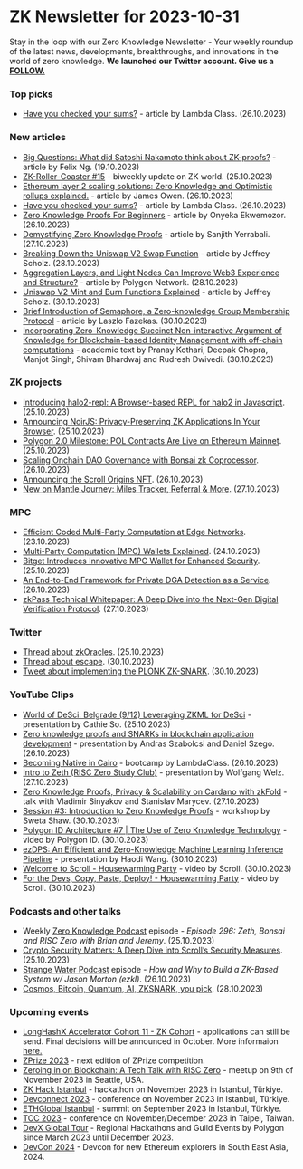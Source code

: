 # ZK Newsletter for 2023-10-31
Stay in the loop with our Zero Knowledge Newsletter - Your weekly roundup of the latest news, developments, breakthroughs, and innovations in the world of zero knowledge. **We launched our Twitter account. Give us a [FOLLOW.](https://twitter.com/ZKNewsletter)**

### Top picks
* [Have you checked your sums?](https://blog.lambdaclass.com/have-you-checked-your-sums/) - article by Lambda Class. (26.10.2023)

### New articles 
* [Big Questions: What did Satoshi Nakamoto think about ZK-proofs?](https://cointelegraph.com/magazine/satoshi-nakamoto-zk-proofs-bitcoin/) - article by Felix Ng. (19.10.2023)
* [ZK-Roller-Coaster #15](https://taiko.mirror.xyz/EcDBP6qOSaVY7V0e6sK065t-5clfpj8taip_dY7Ht6I) - biweekly update on ZK world. (25.10.2023)
* [Ethereum layer 2 scaling solutions: Zero Knowledge and Optimistic rollups explained.](https://medium.com/@jamesowen.dev/ethereum-layer-2-scaling-solutions-zero-knowledge-and-optimistic-rollups-explained-ab4eebadca76) - article by James Owen. (26.10.2023)
* [Have you checked your sums?](https://blog.lambdaclass.com/have-you-checked-your-sums/) - article by Lambda Class. (26.10.2023)
* [Zero Knowledge Proofs For Beginners](https://medium.com/@OnyekaEkwemozor/zero-knowledge-proofs-for-beginners-695e7edc76a9) - article by Onyeka Ekwemozor. (26.10.2023)
* [Demystifying Zero Knowledge Proofs](https://medium.com/@yerrabalisanjith/demystifying-zero-knowledge-proofs-0840aaa3554d) - article by Sanjith Yerrabali. (27.10.2023)
* [Breaking Down the Uniswap V2 Swap Function](https://www.rareskills.io/post/uniswap-v2-swap-function) - article by Jeffrey Scholz. (28.10.2023)
* [Aggregation Layers, and Light Nodes Can Improve Web3 Experience and Structure?](https://medium.com/@polygon_network/aggregation-layers-and-light-nodes-can-improve-web3-experience-and-structure-1b7b5251b1d2) - article by Polygon Network. (28.10.2023)
* [Uniswap V2 Mint and Burn Functions Explained](https://www.rareskills.io/post/uniswap-v2-swap-function) - article by Jeffrey Scholz. (30.10.2023)
* [Brief Introduction of Semaphore, a Zero-knowledge Group Membership Protocol](https://hackernoon.com/brief-introduction-of-semaphore-a-zero-knowledge-group-membership-protocol) - article by Laszlo Fazekas. (30.10.2023)
* [Incorporating Zero-Knowledge Succinct Non-interactive Argument of Knowledge for Blockchain-based Identity Management with off-chain computations](https://arxiv.org/pdf/2310.19452.pdf) - academic text by  Pranay Kothari, Deepak Chopra, Manjot Singh, Shivam Bhardwaj and Rudresh Dwivedi. (30.10.2023)

### ZK projects
* [Introducing halo2-repl: A Browser-based REPL for halo2 in Javascript](https://blog.axiom.xyz/halo2-repl/). (25.10.2023)
* [Announcing NoirJS: Privacy-Preserving ZK Applications In Your Browser](https://medium.com/aztec-protocol/announcing-noirjs-privacy-preserving-zk-applications-in-your-browser-d7d78692f15a). (25.10.2023)
* [Polygon 2.0 Milestone: POL Contracts Are Live on Ethereum Mainnet](https://polygon.technology/blog/polygon-2-0-milestone-pol-contracts-are-live-on-ethereum-mainnet). (25.10.2023)
* [Scaling Onchain DAO Governance with Bonsai zk Coprocessor](https://www.risczero.com/news/governance). (26.10.2023)
* [Announcing the Scroll Origins NFT](https://scroll.io/blog/scroll-origins-nft). (26.10.2023)
* [New on Mantle Journey: Miles Tracker, Referral & More](https://www.mantle.xyz/blog/announcements/new-mantle-journey-miles-tracker-referral-and-more). (27.10.2023)

### MPC
* [Efficient Coded Multi-Party Computation at Edge Networks](https://ieeexplore.ieee.org/stamp/stamp.jsp?tp=&arnumber=10292690). (23.10.2023)
* [Multi-Party Computation (MPC) Wallets Explained](https://adaascapital.net/multi-party-computation-mpc-wallets-explained/?source=post_page-----fe1574652954--------------------------------). (24.10.2023)
* [Bitget Introduces Innovative MPC Wallet for Enhanced Security](https://medium.com/@coinness.gl/bitget-introduces-innovative-mpc-wallet-for-enhanced-security-f9a34b52b2ea). (25.10.2023)
* [An End-to-End Framework for Private DGA Detection as a Service](https://eprint.iacr.org/2023/1644.pdf). (26.10.2023)
* [zkPass Technical Whitepaper: A Deep Dive into the Next-Gen Digital Verification Protocol](https://medium.com/coinmonks/zkpass-technical-whitepaper-a-deep-dive-into-the-next-gen-digital-verification-protocol-1186cc7322b1). (27.10.2023)

### Twitter
* [Thread about zkOracles](https://twitter.com/0xSalazar/status/1717196628657094898). (25.10.2023)
* [Thread about escape](https://twitter.com/taikoxyz/status/1719081789573238968). (30.10.2023)
* [Tweet about implementing the PLONK ZK-SNARK](https://twitter.com/Jeyffre/status/1718833456736809263). (30.10.2023)

### YouTube Clips
* [World of DeSci: Belgrade (9/12) Leveraging ZKML for DeSci](https://www.youtube.com/watch?v=ObiZjCwDpI4) - presentation by Cathie So. (25.10.2023)
* [Zero knowledge proofs and SNARKs in blockchain application development](https://www.youtube.com/watch?v=ZR0kuaHxO-k) - presentation by Andras Szabolcsi and Daniel Szego. (26.10.2023)
* [Becoming Native in Cairo](https://www.youtube.com/watch?v=_8DEnzvYQdk) - bootcamp by LambdaClass. (26.10.2023)
* [Intro to Zeth (RISC Zero Study Club)](https://www.youtube.com/watch?v=4pBmf839eOA) - presentation by Wolfgang Welz. (27.10.2023)
* [Zero Knowledge Proofs, Privacy & Scalability on Cardano with zkFold](https://www.youtube.com/watch?v=1nzqEYXOTVo) - talk with Vladimir Sinyakov and Stanislav Marycev. (27.10.2023)
* [Session #3: Introduction to Zero Knowledge Proofs](https://www.youtube.com/watch?v=z_jnGLMv96o) - workshop by Sweta Shaw. (30.10.2023)
* [Polygon ID Architecture #7 | The Use of Zero Knowledge Technology](https://www.youtube.com/watch?v=060Z56MkNMs) - video by Polygon ID. (30.10.2023)
* [ezDPS: An Efficient and Zero-Knowledge Machine Learning Inference Pipeline](https://www.youtube.com/watch?v=aIr-PWC4kUM) - presentation by Haodi Wang. (30.10.2023)
* [Welcome to Scroll - Housewarming Party](https://www.youtube.com/watch?v=4DEaf2PgbKI) - video by Scroll. (30.10.2023)
* [For the Devs, Copy, Paste, Deploy! - Housewarming Party](https://www.youtube.com/watch?v=UquBC6vpbM4) - video by Scroll. (30.10.2023)

### Podcasts and other talks
* Weekly [Zero Knowledge Podcast](https://zeroknowledge.fm/296-2/) episode - *Episode 296: Zeth, Bonsai and RISC Zero with Brian and Jeremy*. (25.10.2023)
* [Crypto Security Matters: A Deep Dive into Scroll’s Security Measures](https://www.crowdcast.io/c/scroll-security). (25.10.2023) 
* [Strange Water Podcast](https://open.spotify.com/episode/3pbEzOH36lLRm10NH4wBT1?si=4a27974f5a4b4e4f) episode - *How and Why to Build a ZK-Based System w/ Jason Morton (ezkl)*. (26.10.2023)
* [Cosmos, Bitcoin, Quantum, AI, ZKSNARK, you pick](https://twitter.com/rhett_creighton/status/1718355612302790804). (28.10.2023)

### Upcoming events
* [LongHashX Accelerator Cohort 11 - ZK Cohort](https://longhashventures.typeform.com/ZKCohort?typeform-source=t.co) - applications can still be send. Final decisions will be announced in October. More informaion [here.](https://www.longhash.vc/accelerator/zk-accelerator/)
* [ZPrize 2023](https://www.zprize.io/#2023) - next edition of ZPrize competition.
* [Zeroing in on Blockchain: A Tech Talk with RISC Zero](https://lu.ma/r0kh0pgp) - meetup on 9th of November 2023 in Seattle, USA. 
* [ZK Hack Istanbul](https://www.zkistanbul.com/) - hackathon on November 2023 in Istanbul, Türkiye.
* [Devconnect 2023](https://devconnect.org/) - conference on November 2023 in Istanbul, Türkiye.
* [ETHGlobal Istanbul](https://ethglobal.com/events/istanbul) - summit on September 2023 in Istanbul, Türkiye.
* [TCC 2023](https://tcc.iacr.org/2023/) - conference on November/December 2023 in Taipei, Taiwan.
* [DevX Global Tour](https://polygon.technology/blog/polygon-labs-announces-devx-global-tour) - Regional Hackathons and Guild Events by Polygon since March 2023 until December 2023.
* [DevCon 2024](https://devcon.org/) - Devcon for new Ethereum explorers in South East Asia, 2024.
